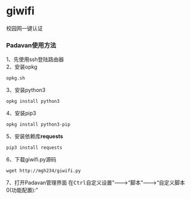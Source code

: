 # giwifi
校园网一键认证

### Padavan使用方法

1、先使用ssh登陆路由器   
2、安装opkg  
```
opkg.sh
```
3、安装python3   
```
opkg install python3   
```
4、安装pip3
```
opkg install python3-pip
```
5、安装依赖库**requests**
```
pip3 install requests
```
6、下载giwifi.py源码
```
wget http://mgh234/giwifi.py
```
7、打开Padavan管理界面
在<kbd>Ctrl</kbd>自定义设置”--->“脚本”--->“自定义脚本0(功能配置):”
